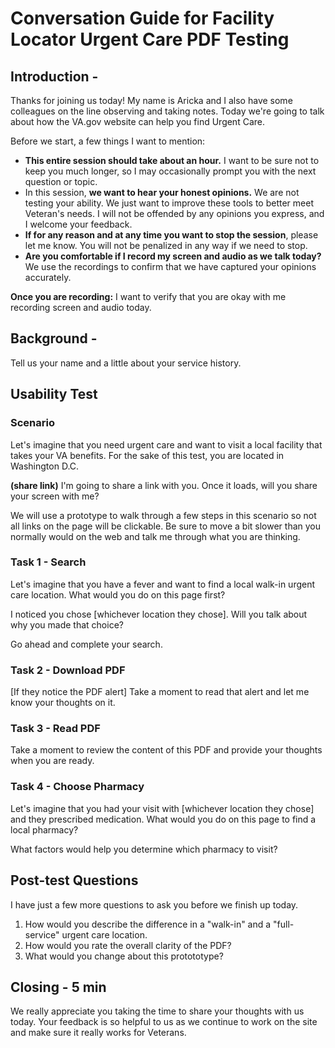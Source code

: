# Conversation Guide for Facility Locator Urgent Care PDF Testing
## Introduction - 

Thanks for joining us today! My name is Aricka and I also have some colleagues on the line observing and taking notes. Today we're going to talk about how the VA.gov website can help you find Urgent Care.

Before we start, a few things I want to mention:

- **This entire session should take about an hour.** I want to be sure not to keep you much longer, so I may occasionally prompt you with the next question or topic.
- In this session, **we want to hear your honest opinions.** We are not testing your ability. We just want to improve these tools to better meet Veteran's needs. I will not be offended by any opinions you express, and I welcome your feedback.
- **If for any reason and at any time you want to stop the session**, please let me know. You will not be penalized in any way if we need to stop.
- **Are you comfortable if I record my screen and audio as we talk today?** We use the recordings to confirm that we have captured your opinions accurately.

**Once you are recording:** I want to verify that you are okay with me recording screen and audio today.

## Background - 

Tell us your name and a little about your service history. 

## Usability Test

### Scenario
Let's imagine that you need urgent care and want to visit a local facility that takes your VA benefits. For the sake of this test, you are located in Washington D.C.

**(share link)** I'm going to share a link with you. Once it loads, will you share your screen with me?

We will use a prototype to walk through a few steps in this scenario so not all links on the page will be clickable. Be sure to move a bit slower than you normally would on the web and talk me through what you are thinking.

### Task 1 - Search
Let's imagine that you have a fever and want to find a local walk-in urgent care location. What would you do on this page first?

I noticed you chose [whichever location they chose]. Will you talk about why you made that choice?

Go ahead and complete your search.

### Task 2 - Download PDF
[If they notice the PDF alert] Take a moment to read that alert and let me know your thoughts on it.

### Task 3 - Read PDF
Take a moment to review the content of this PDF and provide your thoughts when you are ready.

### Task 4 - Choose Pharmacy
Let's imagine that you had your visit with [whichever location they chose] and they prescribed medication. What would you do on this page to find a local pharmacy?

What factors would help you determine which pharmacy to visit?

## Post-test Questions 
I have just a few more questions to ask you before we finish up today.
1. How would you describe the difference in a "walk-in" and a "full-service" urgent care location.
2. How would you rate the overall clarity of the PDF?
3. What would you change about this protototype?

## Closing - 5 min
We really appreciate you taking the time to share your thoughts with us today. Your feedback is so helpful to us as we continue to work on the site and make sure it really works for Veterans.
